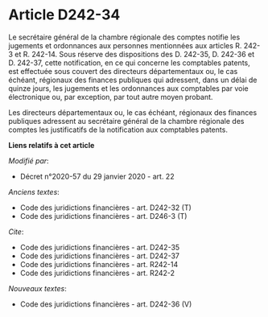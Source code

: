 # Article D242-34

Le secrétaire général de la chambre régionale des comptes notifie les jugements et ordonnances aux personnes mentionnées aux
articles R. 242-3 et R. 242-14. Sous réserve des dispositions des D. 242-35, D. 242-36 et D. 242-37, cette notification, en
ce qui concerne les comptables patents, est effectuée sous couvert des directeurs départementaux ou, le cas échéant,
régionaux des finances publiques qui adressent, dans un délai de quinze jours, les jugements et les ordonnances aux
comptables par voie électronique ou, par exception, par tout autre moyen probant.

Les directeurs départementaux ou, le cas échéant, régionaux des finances publiques adressent au secrétaire général de la
chambre régionale des comptes les justificatifs de la notification aux comptables patents.

**Liens relatifs à cet article**

_Modifié par_:

  - Décret n°2020-57 du 29 janvier 2020 - art. 22

_Anciens textes_:

  - Code des juridictions financières - art. D242-32 (T)
  - Code des juridictions financières - art. D246-3 (T)

_Cite_:

  - Code des juridictions financières - art. D242-35
  - Code des juridictions financières - art. D242-37
  - Code des juridictions financières - art. R242-14
  - Code des juridictions financières - art. R242-2

_Nouveaux textes_:

  - Code des juridictions financières - art. D242-36 (V)
